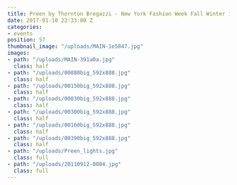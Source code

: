 ```yaml
---
title: Preen by Thornton Bregazzi - New York Fashion Week Fall Winter 13
date: 2017-01-10 22:33:00 Z
categories:
- events
position: 57
thumbnail_image: "/uploads/MAIN-1e5847.jpg"
images:
- path: "/uploads/MAIN-391a0a.jpg"
  class: half
- path: "/uploads/00080big_592x888.jpg"
  class: half
- path: "/uploads/00150big_592x888.jpg"
  class: half
- path: "/uploads/00030big_592x888.jpg"
  class: half
- path: "/uploads/00300big_592x888.jpg"
  class: half
- path: "/uploads/00160big_592x888.jpg"
  class: half
- path: "/uploads/00390big_592x888.jpg"
  class: half
- path: "/uploads/Preen_lights.jpg"
  class: full
- path: "/uploads/20110912-0004.jpg"
  class: full
---
```


